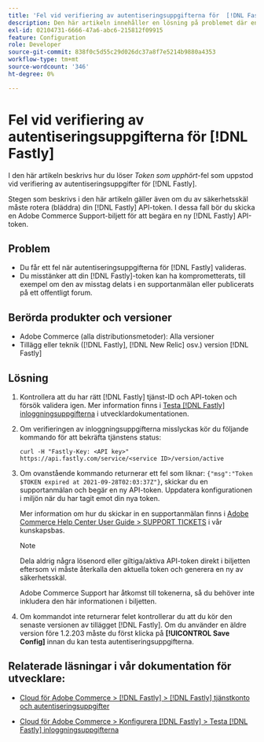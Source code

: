 ```yaml
---
title: 'Fel vid verifiering av autentiseringsuppgifterna för  [!DNL Fastly] '
description: Den här artikeln innehåller en lösning på problemet där en användare får ett fel när inloggningsuppgifterna för  [!DNL Fastly]  valideras.
exl-id: 02104731-6666-47a6-abc6-215812f09915
feature: Configuration
role: Developer
source-git-commit: 838f0c5d55c29d026dc37a8f7e5214b9880a4353
workflow-type: tm+mt
source-wordcount: '346'
ht-degree: 0%

---
```


# Fel vid verifiering av autentiseringsuppgifterna för [!DNL Fastly]

I den här artikeln beskrivs hur du löser *Token som upphört*-fel som uppstod vid verifiering av autentiseringsuppgifter för [!DNL Fastly].

Stegen som beskrivs i den här artikeln gäller även om du av säkerhetsskäl måste rotera (bläddra) din [!DNL Fastly] API-token. I dessa fall bör du skicka en Adobe Commerce Support-biljett för att begära en ny [!DNL Fastly] API-token.

## Problem

* Du får ett fel när autentiseringsuppgifterna för [!DNL Fastly] valideras.
* Du misstänker att din [!DNL Fastly]-token kan ha komprometterats, till exempel om den av misstag delats i en supportanmälan eller publicerats på ett offentligt forum.

## Berörda produkter och versioner

* Adobe Commerce (alla distributionsmetoder): Alla versioner
* Tillägg eller teknik ([!DNL Fastly], [!DNL New Relic] osv.) version [!DNL Fastly]

## Lösning

1. Kontrollera att du har rätt [!DNL Fastly] tjänst-ID och API-token och försök validera igen. Mer information finns i [Testa  [!DNL Fastly] inloggningsuppgifterna](https://experienceleague.adobe.com/en/docs/commerce-cloud-service/user-guide/cdn/setup-fastly/fastly-configuration?lang=en#test-the-fastly-credentials) i utvecklardokumentationen.
1. Om verifieringen av inloggningsuppgifterna misslyckas kör du följande kommando för att bekräfta tjänstens status:

   ```curl
   curl -H "Fastly-Key: <API key>" https://api.fastly.com/service/<service ID>/version/active
   ```

1. Om ovanstående kommando returnerar ett fel som liknar: `{"msg":"Token $TOKEN expired at 2021-09-28T02:03:37Z"}`, skickar du en supportanmälan och begär en ny API-token. Uppdatera konfigurationen i miljön när du har tagit emot din nya token.

   Mer information om hur du skickar in en supportanmälan finns i [Adobe Commerce Help Center User Guide > SUPPORT TICKETS](/help/help-center-guide/help-center/magento-help-center-user-guide.md#support-tickets) i vår kunskapsbas.

   >[!NOTE]
   >
   >Dela aldrig några lösenord eller giltiga/aktiva API-token direkt i biljetten eftersom vi måste återkalla den aktuella token och generera en ny av säkerhetsskäl.
   >
   >Adobe Commerce Support har åtkomst till tokenerna, så du behöver inte inkludera den här informationen i biljetten.

1. Om kommandot inte returnerar felet kontrollerar du att du kör den senaste versionen av tillägget [!DNL Fastly]. Om du använder en äldre version före 1.2.203 måste du först klicka på **[!UICONTROL Save Config]** innan du kan testa autentiseringsuppgifterna.

## Relaterade läsningar i vår dokumentation för utvecklare:

* [Cloud för Adobe Commerce > [!DNL Fastly] > [!DNL Fastly] tjänstkonto och autentiseringsuppgifter](https://experienceleague.adobe.com/en/docs/commerce-cloud-service/user-guide/cdn/fastly?lang=en#fastly-service-account-and-credentials)

* [Cloud för Adobe Commerce > Konfigurera [!DNL Fastly] > Testa  [!DNL Fastly] inloggningsuppgifterna](https://experienceleague.adobe.com/en/docs/commerce-cloud-service/user-guide/cdn/setup-fastly/fastly-configuration?lang=en#test-the-fastly-credentials)
